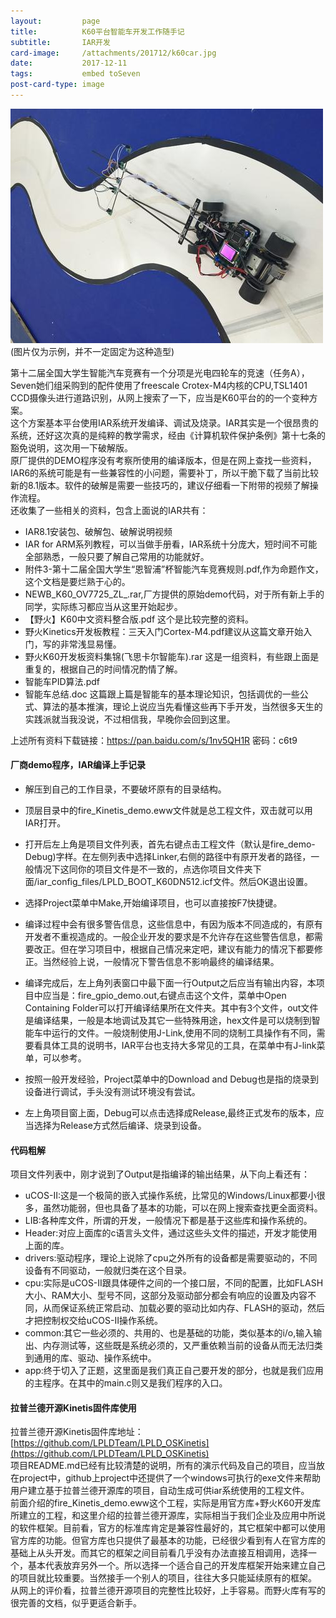 ```yaml
---
layout:         page
title:          K60平台智能车开发工作随手记
subtitle:       IAR开发
card-image:     /attachments/201712/k60car.jpg
date:           2017-12-11
tags:           embed toSeven
post-card-type: image
---
```

![](/attachments/201712/k60car.jpg)
(图片仅为示例，并不一定固定为这种造型)

第十二届全国大学生智能汽车竞赛有一个分项是光电四轮车的竞速（任务A），Seven她们组采购到的配件使用了freescale Crotex-M4内核的CPU,TSL1401 CCD摄像头进行道路识别，从网上搜索了一下，应当是K60平台的的一个变种方案。  
这个方案基本平台使用IAR系统开发编译、调试及烧录。IAR其实是一个很昂贵的系统，还好这次真的是纯粹的教学需求，经由《计算机软件保护条例》第十七条的豁免说明，这次用一下破解版。  
原厂提供的DEMO程序没有考察所使用的编译版本，但是在网上查找一些资料，IAR6的系统可能是有一些兼容性的小问题，需要补丁，所以干脆下载了当前比较新的8.1版本。软件的破解是需要一些技巧的，建议仔细看一下附带的视频了解操作流程。  
还收集了一些相关的资料，包含上面说的IAR共有：
* IAR8.1安装包、破解包、破解说明视频
* IAR for ARM系列教程，可以当做手册看，IAR系统十分庞大，短时间不可能全部熟悉，一般只要了解自己常用的功能就好。
* 附件3-第十二届全国大学生“恩智浦”杯智能汽车竞赛规则.pdf,作为命题作文，这个文档是要烂熟于心的。
* NEWB_K60_OV7725_ZL_.rar,厂方提供的原始demo代码，对于所有新上手的同学，实际练习都应当从这里开始起步。
* 【野火】K60中文资料整合版.pdf 这个是比较完整的资料。
* 野火Kinetics开发板教程：三天入门Cortex-M4.pdf建议从这篇文章开始入门，写的非常浅显易懂。
* 野火K60开发板资料集锦(飞思卡尔智能车).rar 这是一组资料，有些跟上面是重复的，根据自己的时间情况酌情了解。
* 智能车PID算法.pdf
* 智能车总结.doc 这篇跟上篇是智能车的基本理论知识，包括调优的一些公式、算法的基本推演，理论上说应当先看懂这些再下手开发，当然很多天生的实践派就当我没说，不过相信我，早晚你会回到这里。

上述所有资料下载链接：https://pan.baidu.com/s/1nv5QH1R  密码：c6t9  


#### 厂商demo程序，IAR编译上手记录
* 解压到自己的工作目录，不要破坏原有的目录结构。
* 顶层目录中的fire_Kinetis_demo.eww文件就是总工程文件，双击就可以用IAR打开。
* 打开后左上角是项目文件列表，首先右键点击工程文件（默认是fire_demo-Debug)字样。在左侧列表中选择Linker,右侧的路径中有原开发者的路径，一般情况下这同你的项目文件是不一致的，点选你项目文件夹下面/iar_config_files/LPLD_BOOT_K60DN512.icf文件。然后OK退出设置。
* 选择Project菜单中Make,开始编译项目，也可以直接按F7快捷键。
* 编译过程中会有很多警告信息，这些信息中，有因为版本不同造成的，有原有开发者不重视造成的。一般企业开发的要求是不允许存在这些警告信息，都需要改正。但在学习项目中，根据自己情况来定吧，建议有能力的情况下都要修正。当然经验上说，一般情况下警告信息不影响最终的编译结果。

* 编译完成后，左上角列表窗口中最下面一行Output之后应当有输出内容，本项目中应当是：fire_gpio_demo.out,右键点击这个文件，菜单中Open Containing Folder可以打开编译结果所在文件夹。其中有3个文件，out文件是编译结果，一般是本地调试及其它一些特殊用途，hex文件是可以烧制到智能车中运行的文件。一般烧制使用J-Link,使用不同的烧制工具操作有不同，需要看具体工具的说明书，IAR平台也支持大多常见的工具，在菜单中有J-link菜单，可以参考。
* 按照一般开发经验，Project菜单中的Download and Debug也是指的烧录到设备进行调试，手头没有测试环境没有尝试。
* 左上角项目窗上面，Debug可以点击选择成Release,最终正式发布的版本，应当选择为Release方式然后编译、烧录到设备。

#### 代码粗解
项目文件列表中，刚才说到了Output是指编译的输出结果，从下向上看还有：  
* uCOS-II:这是一个极简的嵌入式操作系统，比常见的Windows/Linux都要小很多，虽然功能弱，但也具备了基本的功能，可以在网上搜索查找更全面资料。
* LIB:各种库文件，所谓的开发，一般情况下都是基于这些库和操作系统的。
* Header:对应上面库的c语言头文件，通过这些头文件的描述，开发才能使用上面的库。
* drivers:驱动程序，理论上说除了cpu之外所有的设备都是需要驱动的，不同设备有不同驱动，一般就归类在这个目录。
* cpu:实际是uCOS-II跟具体硬件之间的一个接口层，不同的配置，比如FLASH大小、RAM大小、型号不同，这部分及驱动部分都会有响应的设置及内容不同，从而保证系统正常启动、加载必要的驱动比如内存、FLASH的驱动，然后才把控制权交给uCOS-II操作系统。
* common:其它一些必须的、共用的、也是基础的功能，类似基本的i/o,输入输出、内存测试等，这些既是系统必须的，又严重依赖当前的设备从而无法归类到通用的库、驱动、操作系统中。
* app:终于切入了正题，这里面是我们真正自己要开发的部分，也就是我们应用的主程序。在其中的main.c则又是我们程序的入口。

#### 拉普兰德开源Kinetis固件库使用
拉普兰德开源Kinetis固件库地址：[https://github.com/LPLDTeam/LPLD_OSKinetis](https://github.com/LPLDTeam/LPLD_OSKinetis)  
项目README.md已经有比较清楚的说明，所有的演示代码及自己的项目，应当放在project中，github上project中还提供了一个windows可执行的exe文件来帮助用户建立基于拉普兰德开源库的项目，自动生成可供iar系统使用的工程文件。  
前面介绍的fire_Kinetis_demo.eww这个工程，实际是用官方库+野火K60开发库所建立的工程，和这里介绍的拉普兰德开源库，实际相当于我们企业及应用中所说的软件框架。目前看，官方的标准库肯定是兼容性最好的，其它框架中都可以使用官方库的功能。但官方库也只提供了最基本的功能，已经很少看到有人在官方库的基础上从头开发。而其它的框架之间目前看几乎没有办法直接互相调用，选择一个，基本代表放弃另外一个。所以选择一个适合自己的开发库框架开始来建立自己的项目就比较重要。当然接手一个别人的项目，往往大多只能延续原有的框架。  
从网上的评价看，拉普兰德开源项目的完整性比较好，上手容易。而野火库有写的很完善的文档，似乎更适合新手。  


